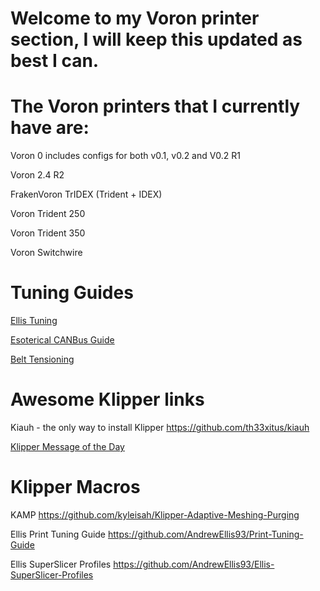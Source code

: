 # Welcome to my Voron printer section, I will keep this updated as best I can.

# The Voron printers that I currently have are:

Voron 0 includes configs for both v0.1, v0.2 and V0.2 R1

Voron 2.4 R2

FrakenVoron TrIDEX (Trident + IDEX)

Voron Trident 250

Voron Trident 350

Voron Switchwire

# Tuning Guides

[Ellis Tuning](https://ellis3dp.com/Print-Tuning-Guide/)

[Esoterical CANBus Guide](https://canbus.esoterical.online)

[Belt Tensioning](http://lukeslab.info/en/belt-tension-guide)


# Awesome Klipper links

Kiauh - the only way to install Klipper
https://github.com/th33xitus/kiauh

[Klipper Message of the Day](https://github.com/tomaski/klipper-motd)

# Klipper Macros


KAMP https://github.com/kyleisah/Klipper-Adaptive-Meshing-Purging

Ellis Print Tuning Guide https://github.com/AndrewEllis93/Print-Tuning-Guide

Ellis SuperSlicer Profiles https://github.com/AndrewEllis93/Ellis-SuperSlicer-Profiles

